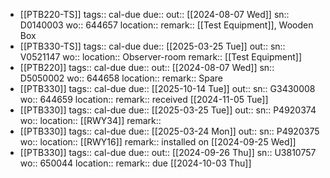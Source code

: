- [[PTB220-TS]] 
  tags:: cal-due
  due:: 
  out:: [[2024-08-07 Wed]]
  sn:: D0140003
  wo:: 644657
  location:: 
  remark:: [[Test Equipment]], Wooden Box
- [[PTB330-TS]] 
  tags:: cal-due
  due:: [[2025-03-25 Tue]]
  out::
  sn:: V0521147
  wo:: 
  location:: Observer-room
  remark:: [[Test Equipment]]
- [[PTB220]] 
  tags:: cal-due
  due::
  out:: [[2024-08-07 Wed]]
  sn:: D5050002
  wo:: 644658
  location:: 
  remark:: Spare
- [[PTB330]] 
  tags:: cal-due
  due:: [[2025-10-14 Tue]]
  out:: 
  sn:: G3430008
  wo:: 644659
  location:: 
  remark:: received [[2024-11-05 Tue]]
- [[PTB330]] 
  tags:: cal-due
  due:: [[2025-03-25 Tue]]
  out::
  sn:: P4920374
  wo:: 
  location:: [[RWY34]]
  remark::
- [[PTB330]] 
  tags:: cal-due
  due:: [[2025-03-24 Mon]]
  out::
  sn:: P4920375
  wo:: 
  location:: [[RWY16]] 
  remark:: installed on [[2024-09-25 Wed]]
- [[PTB330]] 
  tags:: cal-due
  due:: 
  out:: [[2024-09-26 Thu]]
  sn:: U3810757
  wo:: 650044
  location:: 
  remark:: due [[2024-10-03 Thu]]